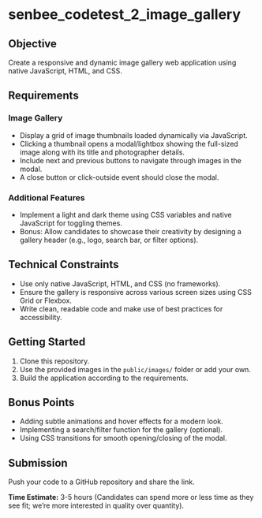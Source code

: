 # senbee_codetest_2_image_gallery

## Objective
Create a responsive and dynamic image gallery web application using native JavaScript, HTML, and CSS.

## Requirements

### Image Gallery
- Display a grid of image thumbnails loaded dynamically via JavaScript.
- Clicking a thumbnail opens a modal/lightbox showing the full-sized image along with its title and photographer details.
- Include next and previous buttons to navigate through images in the modal.
- A close button or click-outside event should close the modal.

### Additional Features
- Implement a light and dark theme using CSS variables and native JavaScript for toggling themes.
- Bonus: Allow candidates to showcase their creativity by designing a gallery header (e.g., logo, search bar, or filter options).

## Technical Constraints
- Use only native JavaScript, HTML, and CSS (no frameworks).
- Ensure the gallery is responsive across various screen sizes using CSS Grid or Flexbox.
- Write clean, readable code and make use of best practices for accessibility.

## Getting Started
1. Clone this repository.
2. Use the provided images in the `public/images/` folder or add your own.
3. Build the application according to the requirements.

## Bonus Points
- Adding subtle animations and hover effects for a modern look.
- Implementing a search/filter function for the gallery (optional).
- Using CSS transitions for smooth opening/closing of the modal.

## Submission
Push your code to a GitHub repository and share the link.

**Time Estimate:** 3-5 hours (Candidates can spend more or less time as they see fit; we’re more interested in quality over quantity).
